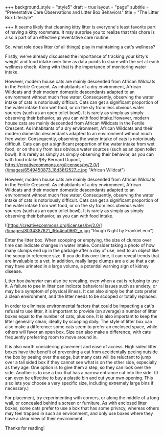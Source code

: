 +++
background_style = "style5"
draft = true
layout = "page"
subtitle = "Preventative Care Observations and Litter Box Behaviors"
title = "The Litter Box Lifestyle"

+++
It seems likely that cleaning kitty litter is everyone's least favorite part of having a kitty roommate. It may surprise you to realize that this chore is also a part of an effective preventative care routine.

So, what role does litter (of all things) play in maintaining a cat's wellness?

Firstly, we've already discussed the importance of tracking your kitty's weight and food intake over time as data points to share with the vet at each wellness check.  Along with that is the importance of monitoring water intake.

However, modern house cats are mainly descended from African Wildcats in the Fertile Crescent.  As inhabitants of a dry environment, African Wildcats and their modern domestic descendants adapted to an environment without much free water.  Consequently, observing the water intake of cats is notoriously difficult.  Cats can get a significant proportion of the water intake from wet food, or on the sly from less obvious water sources (such as an open toilet bowl).  It is rarely as simply as simply observing their behavior, as you can with food intake.However, modern house cats are mainly descended from African Wildcats in the Fertile Crescent. As inhabitants of a dry environment, African Wildcats and their modern domestic descendants adapted to an environment without much free water. Consequently, observing the water intake of cats is notoriously difficult. Cats can get a significant proportion of the water intake from wet food, or on the sly from less obvious water sources (such as an open toilet bowl). It is rarely as simply as simply observing their behavior, as you can with food intake.![By Bernard Dupont, https://creativecommons.org/licenses/by/2.0/](/images/6549450873_16d36f2527_c.jpg "African Wildcat")

However, modern house cats are mainly descended from African Wildcats in the Fertile Crescent. As inhabitants of a dry environment, African Wildcats and their modern domestic descendants adapted to an environment without much free water. Consequently, observing the water intake of cats is notoriously difficult. Cats can get a significant proportion of the water intake from wet food, or on the sly from less obvious water sources (such as an open toilet bowl). It is rarely as simply as simply observing their behavior, as you can with food intake.

![https://creativecommons.org/licenses/by/2.0/](/images/8034387821_36c4ea0662_n.jpg "Rough Night by FrankieLeon")

Enter the litter box. When scooping or emptying, the size of clumps over time can indicate changes in water intake. Consider taking a photo of how many clumps end up in the garbage after a day of use, next to an object like the scoop to reference size. If you do this over time, it can reveal trends that are invaluable to a vet. In addition, really large clumps are a clue that a cat may have urinated in a large volume, a potential warning sign of kidney disease.

Litter box _behavior_ can also be revealing, even when a cat is refusing to use it. A failure to pee in litter can indicate behavioral issues such as anxiety, or may be a symptom of physical illness. It can also simply be that cats prefer a clean environment, and the litter needs to be scooped or totally replaced.

In order to eliminate environmental factors that could be impacting a cat's refusal to use litter, it is important to provide (on average) a number of litter boxes equal to the number of cats, plus one. It is also important to keep the litter generally clean, ideally by scooping daily. The style of litter box can also make a difference: some cats seem to prefer an enclosed space, while others will favor an open box.  Size can also make a difference, with cats frequently preferring room to move around in.

It is also worth considering placement and ease of access.  High sided litter boxes have the benefit of preventing a cat from accidentally peeing outside the box by peeing over the edge, but many cats will be reluctant to jump over a tall sided box if they cannot see what is on the other side, especially as they age.  One option is to give them a step, so they can look over the side.  Another is to use a box that has a narrow entrance cut into the side.  (It can even be effective to buy a plastic bin and cut your own opening.  This also lets you choose a very specific size, including extremely large bins if necessary.)

For placement, try experimenting with corners, or along the middle of a long wall, or concealed behind a screen or furniture.  As with enclosed litter boxes, some cats prefer to use a box that has some privacy, whereas others may feel trapped in such an environment, and only use boxes where they have a clear view of their environment.

Thanks for reading!